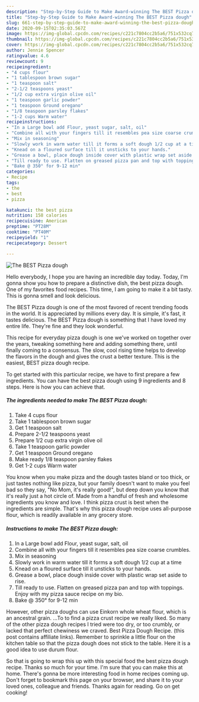 ```yaml
---
description: "Step-by-Step Guide to Make Award-winning The BEST Pizza dough"
title: "Step-by-Step Guide to Make Award-winning The BEST Pizza dough"
slug: 661-step-by-step-guide-to-make-award-winning-the-best-pizza-dough
date: 2020-09-15T02:35:03.567Z
image: https://img-global.cpcdn.com/recipes/c221c7804cc2b5a6/751x532cq70/the-best-pizza-dough-recipe-main-photo.jpg
thumbnail: https://img-global.cpcdn.com/recipes/c221c7804cc2b5a6/751x532cq70/the-best-pizza-dough-recipe-main-photo.jpg
cover: https://img-global.cpcdn.com/recipes/c221c7804cc2b5a6/751x532cq70/the-best-pizza-dough-recipe-main-photo.jpg
author: Jennie Spencer
ratingvalue: 4.6
reviewcount: 9
recipeingredient:
- "4 cups flour"
- "1 tablespoon brown sugar"
- "1 teaspoon salt"
- "2-1/2 teaspoons yeast"
- "1/2 cup extra virgin olive oil"
- "1 teaspoon garlic powder"
- "1 teaspoon Ground oregano"
- "1/8 teaspoon parsley flakes"
- "1-2 cups Warm water"
recipeinstructions:
- "In a Large bowl add Flour, yeast sugar, salt, oil"
- "Combine all with your fingers till it resembles pea size coarse crumbles."
- "Mix in seasoning"
- "Slowly work in warm water till it forms a soft dough 1/2 cup at a time"
- "Knead on a floured surface till it unsticks to your hands."
- "Grease a bowl, place dough inside cover with plastic wrap set aside to rise."
- "Till ready to use. Flatten on greased pizza pan and top with toppings. Enjoy with my pizza sauce recipe on my bio."
- "Bake @ 350° for 9-12 min"
categories:
- Recipe
tags:
- the
- best
- pizza

katakunci: the best pizza 
nutrition: 158 calories
recipecuisine: American
preptime: "PT28M"
cooktime: "PT40M"
recipeyield: "1"
recipecategory: Dessert

---
```



![The BEST Pizza dough](https://img-global.cpcdn.com/recipes/c221c7804cc2b5a6/751x532cq70/the-best-pizza-dough-recipe-main-photo.jpg)

Hello everybody, I hope you are having an incredible day today. Today, I'm gonna show you how to prepare a distinctive dish, the best pizza dough. One of my favorites food recipes. This time, I am going to make it a bit tasty. This is gonna smell and look delicious.

The BEST Pizza dough is one of the most favored of recent trending foods in the world. It is appreciated by millions every day. It is simple, it's fast, it tastes delicious. The BEST Pizza dough is something that I have loved my entire life. They're fine and they look wonderful.

This recipe for everyday pizza dough is one we&#39;ve worked on together over the years, tweaking something here and adding something there, until finally coming to a consensus. The slow, cool rising time helps to develop the flavors in the dough and gives the crust a better texture. This is the easiest, BEST pizza dough recipe.


To get started with this particular recipe, we have to first prepare a few ingredients. You can have the best pizza dough using 9 ingredients and 8 steps. Here is how you can achieve that.

<!--inarticleads1-->

##### The ingredients needed to make The BEST Pizza dough:

1. Take 4 cups flour
1. Take 1 tablespoon brown sugar
1. Get 1 teaspoon salt
1. Prepare 2-1/2 teaspoons yeast
1. Prepare 1/2 cup extra virgin olive oil
1. Take 1 teaspoon garlic powder
1. Get 1 teaspoon Ground oregano
1. Make ready 1/8 teaspoon parsley flakes
1. Get 1-2 cups Warm water


You know when you make pizza and the dough tastes bland or too thick, or just tastes nothing like pizza, but your family doesn&#39;t want to make you feel bad so they say, &#34;No Mom, it&#39;s really good!&#34;, but deep down you know that it&#39;s really just a hot circle of. Made from a handful of fresh and wholesome ingredients you know and love. I think pizza crust is best when the ingredients are simple. That&#39;s why this pizza dough recipe uses all-purpose flour, which is readily available in any grocery store. 

<!--inarticleads2-->

##### Instructions to make The BEST Pizza dough:

1. In a Large bowl add Flour, yeast sugar, salt, oil
1. Combine all with your fingers till it resembles pea size coarse crumbles.
1. Mix in seasoning
1. Slowly work in warm water till it forms a soft dough 1/2 cup at a time
1. Knead on a floured surface till it unsticks to your hands.
1. Grease a bowl, place dough inside cover with plastic wrap set aside to rise.
1. Till ready to use. Flatten on greased pizza pan and top with toppings. Enjoy with my pizza sauce recipe on my bio.
1. Bake @ 350° for 9-12 min


However, other pizza doughs can use Einkorn whole wheat flour, which is an ancestral grain. …To to find a pizza crust recipe we really liked. So many of the other pizza dough recipes I tried were too dry, or too crumbly, or lacked that perfect chewiness we craved. Best Pizza Dough Recipe. (this post contains affiliate links). Remember to sprinkle a little flour on the kitchen table so that the pizza dough does not stick to the table. Here it is a good idea to use durum flour. 

So that is going to wrap this up with this special food the best pizza dough recipe. Thanks so much for your time. I'm sure that you can make this at home. There's gonna be more interesting food in home recipes coming up. Don't forget to bookmark this page on your browser, and share it to your loved ones, colleague and friends. Thanks again for reading. Go on get cooking!
